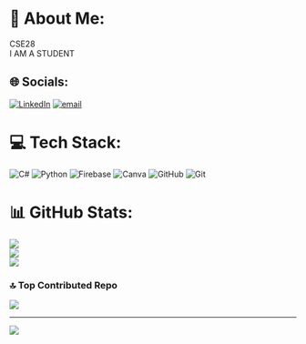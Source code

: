 # 💫 About Me:
CSE28<br>I AM A STUDENT 


## 🌐 Socials:
[![LinkedIn](https://img.shields.io/badge/LinkedIn-%230077B5.svg?logo=linkedin&logoColor=white)](https://linkedin.com/in/https://www.linkedin.com/in/jeevan-n-917754327?utm_source=share&utm_https://www.linkedin.com/in/jeevan-n-917754327?utm_source=share&utm_campaign=share_via&utm_content=profile&utm_medium=android_app) [![email](https://img.shields.io/badge/Email-D14836?logo=gmail&logoColor=white)](mailto:njeevan233@gmail.com) 

# 💻 Tech Stack:
![C#](https://img.shields.io/badge/c%23-%23239120.svg?style=for-the-badge&logo=csharp&logoColor=white) ![Python](https://img.shields.io/badge/python-3670A0?style=for-the-badge&logo=python&logoColor=ffdd54) ![Firebase](https://img.shields.io/badge/firebase-a08021?style=for-the-badge&logo=firebase&logoColor=ffcd34) ![Canva](https://img.shields.io/badge/Canva-%2300C4CC.svg?style=for-the-badge&logo=Canva&logoColor=white) ![GitHub](https://img.shields.io/badge/github-%23121011.svg?style=for-the-badge&logo=github&logoColor=white) ![Git](https://img.shields.io/badge/git-%23F05033.svg?style=for-the-badge&logo=git&logoColor=white)
# 📊 GitHub Stats:
![](https://github-readme-stats.vercel.app/api?username=njeevan233-spec&theme=dark&hide_border=false&include_all_commits=false&count_private=false)<br/>
![](https://nirzak-streak-stats.vercel.app/?user=njeevan233-spec&theme=dark&hide_border=false)<br/>
![](https://github-readme-stats.vercel.app/api/top-langs/?username=njeevan233-spec&theme=dark&hide_border=false&include_all_commits=false&count_private=false&layout=compact)

### 🔝 Top Contributed Repo
![](https://github-contributor-stats.vercel.app/api?username=njeevan233-spec&limit=5&theme=dark&combine_all_yearly_contributions=true)

---
[![](https://visitcount.itsvg.in/api?id=njeevan233-spec&icon=0&color=0)](https://visitcount.itsvg.in)

<!-- Proudly created with GPRM ( https://gprm.itsvg.in ) -->